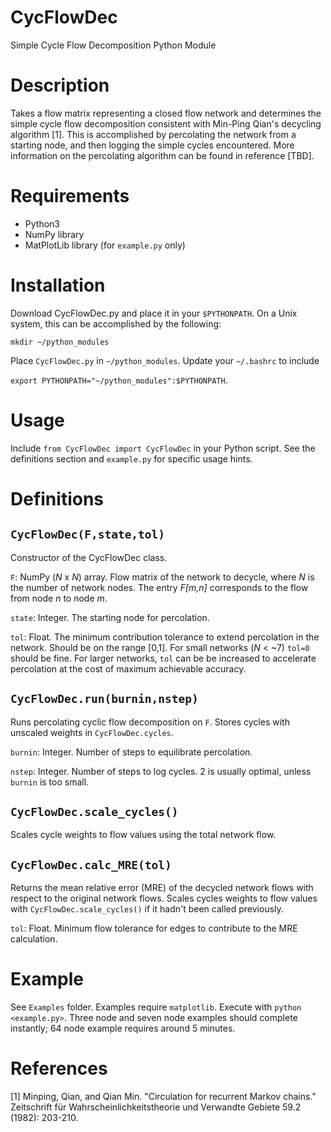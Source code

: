 # CycFlowDec
Simple Cycle Flow Decomposition Python Module

# Description
Takes a flow matrix representing a closed flow network and determines the simple cycle flow decomposition consistent with Min-Ping Qian's decycling algorithm [1]. This is accomplished by percolating the network from a starting node, and then logging the simple cycles encountered. More information on the percolating algorithm can be found in reference [TBD].

# Requirements
* Python3
* NumPy library
* MatPlotLib library (for `example.py` only)

# Installation
Download CycFlowDec.py and place it in your `$PYTHONPATH`.  On a Unix system, this can be accomplished by the following:

`mkdir ~/python_modules`

Place `CycFlowDec.py` in `~/python_modules`. Update your `~/.bashrc` to include 

`export PYTHONPATH="~/python_modules":$PYTHONPATH`.

# Usage
Include `from CycFlowDec import CycFlowDec` in your Python script. See the definitions section and `example.py` for specific usage hints.

# Definitions
## `CycFlowDec(F,state,tol)`
Constructor of the CycFlowDec class.

`F`: NumPy (*N* x *N*) array. Flow matrix of the network to decycle, where *N* is the number of network nodes.  The entry *F[m,n]* corresponds to the flow from node *n* to node *m*.

`state`: Integer. The starting node for percolation.

`tol`: Float. The minimum contribution tolerance to extend percolation in the network. Should be on the range \[0,1\]. For small networks (*N* < ~7) `tol=0` should be fine.  For larger networks, `tol` can be be increased to accelerate percolation at the cost of maximum achievable accuracy.

## `CycFlowDec.run(burnin,nstep)`
Runs percolating cyclic flow decomposition on `F`. Stores cycles with unscaled weights in `CycFlowDec.cycles`.

`burnin`: Integer. Number of steps to equilibrate percolation.

`nstep`: Integer. Number of steps to log cycles. 2 is usually optimal, unless `burnin` is too small.

## `CycFlowDec.scale_cycles()`
Scales cycle weights to flow values using the total network flow.

## `CycFlowDec.calc_MRE(tol)`
Returns the mean relative error (MRE) of the decycled network flows with respect to the original network flows. Scales cycles weights to flow values with `CycFlowDec.scale_cycles()` if it hadn't been called previously.

`tol`: Float. Minimum flow tolerance for edges to contribute to the MRE calculation.

# Example
See `Examples` folder. Examples require `matplotlib`. Execute with `python <example.py>`.  Three node and seven node examples should complete instantly; 64 node example requires around 5 minutes.

# References
[1] Minping, Qian, and Qian Min. "Circulation for recurrent Markov chains." Zeitschrift für Wahrscheinlichkeitstheorie und Verwandte Gebiete 59.2 (1982): 203-210.
